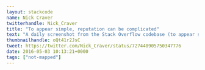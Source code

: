 ```yaml
---
layout: stackcode
name: Nick Craver
twitterhandle: Nick_Craver
title: "To appear simple, reputation can be complicated"
text: "A daily screenshot from the Stack Overflow codebase (to appear simple, reputation can be complicated). "
thumbnailhandle: oQt41r2JsC
tweet: https://twitter.com/Nick_Craver/status/727440905750347776
date: 2016-05-03 10:13:21+0000
tags: ["not-mapped"]
---
```

